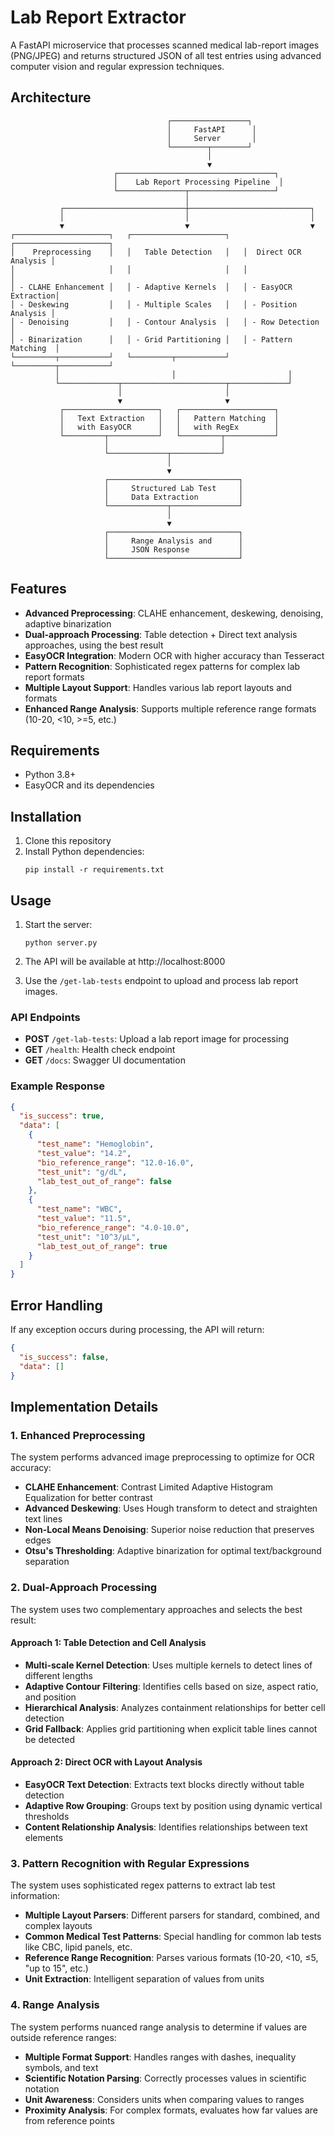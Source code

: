 # Lab Report Extractor

A FastAPI microservice that processes scanned medical lab-report images (PNG/JPEG) and returns structured JSON of all test entries using advanced computer vision and regular expression techniques.

## Architecture

```
                                   ┌─────────────────┐
                                   │     FastAPI      │
                                   │     Server       │
                                   └────────┬────────┘
                                            │
                                            ▼
                       ┌───────────────────────────────────┐
                       │    Lab Report Processing Pipeline  │
                       └───────────────┬───────────────────┘
                                       │
           ┌───────────────────────────┼───────────────────────────┐
           │                           │                           │
           ▼                           ▼                           ▼
┌─────────────────────┐   ┌─────────────────────┐   ┌─────────────────────┐
│    Preprocessing    │   │   Table Detection   │   │  Direct OCR Analysis │
│                     │   │                     │   │                     │
│ - CLAHE Enhancement │   │ - Adaptive Kernels  │   │ - EasyOCR Extraction│
│ - Deskewing         │   │ - Multiple Scales   │   │ - Position Analysis │
│ - Denoising         │   │ - Contour Analysis  │   │ - Row Detection     │
│ - Binarization      │   │ - Grid Partitioning │   │ - Pattern Matching  │
└─────────┬───────────┘   └─────────┬───────────┘   └─────────┬───────────┘
          │                         │                         │
          └─────────────┬───────────────────────┬─────────────┘
                        │                       │
                        ▼                       ▼
           ┌─────────────────────┐   ┌─────────────────────┐
           │   Text Extraction   │   │   Pattern Matching  │
           │   with EasyOCR      │   │   with RegEx        │
           └─────────┬───────────┘   └─────────┬───────────┘
                     │                         │
                     └─────────────┬───────────┘
                                   │
                                   ▼
                     ┌─────────────────────────────┐
                     │     Structured Lab Test     │
                     │     Data Extraction         │
                     └─────────────┬───────────────┘
                                   │
                                   ▼
                     ┌─────────────────────────────┐
                     │     Range Analysis and      │
                     │     JSON Response           │
                     └─────────────────────────────┘
```

## Features

- **Advanced Preprocessing**: CLAHE enhancement, deskewing, denoising, adaptive binarization
- **Dual-approach Processing**: Table detection + Direct text analysis approaches, using the best result
- **EasyOCR Integration**: Modern OCR with higher accuracy than Tesseract
- **Pattern Recognition**: Sophisticated regex patterns for complex lab report formats
- **Multiple Layout Support**: Handles various lab report layouts and formats
- **Enhanced Range Analysis**: Supports multiple reference range formats (10-20, <10, >=5, etc.)

## Requirements

- Python 3.8+
- EasyOCR and its dependencies

## Installation

1. Clone this repository
2. Install Python dependencies:
   ```
   pip install -r requirements.txt
   ```

## Usage

1. Start the server:
   ```
   python server.py
   ```

2. The API will be available at http://localhost:8000

3. Use the `/get-lab-tests` endpoint to upload and process lab report images.

### API Endpoints

- **POST** `/get-lab-tests`: Upload a lab report image for processing
- **GET** `/health`: Health check endpoint
- **GET** `/docs`: Swagger UI documentation

### Example Response

```json
{
  "is_success": true,
  "data": [
    {
      "test_name": "Hemoglobin",
      "test_value": "14.2",
      "bio_reference_range": "12.0-16.0",
      "test_unit": "g/dL",
      "lab_test_out_of_range": false
    },
    {
      "test_name": "WBC",
      "test_value": "11.5",
      "bio_reference_range": "4.0-10.0",
      "test_unit": "10^3/μL",
      "lab_test_out_of_range": true
    }
  ]
}
```

## Error Handling

If any exception occurs during processing, the API will return:

```json
{
  "is_success": false,
  "data": []
}
```

## Implementation Details

### 1. Enhanced Preprocessing

The system performs advanced image preprocessing to optimize for OCR accuracy:

- **CLAHE Enhancement**: Contrast Limited Adaptive Histogram Equalization for better contrast
- **Advanced Deskewing**: Uses Hough transform to detect and straighten text lines
- **Non-Local Means Denoising**: Superior noise reduction that preserves edges
- **Otsu's Thresholding**: Adaptive binarization for optimal text/background separation

### 2. Dual-Approach Processing

The system uses two complementary approaches and selects the best result:

#### Approach 1: Table Detection and Cell Analysis

- **Multi-scale Kernel Detection**: Uses multiple kernels to detect lines of different lengths
- **Adaptive Contour Filtering**: Identifies cells based on size, aspect ratio, and position
- **Hierarchical Analysis**: Analyzes containment relationships for better cell detection
- **Grid Fallback**: Applies grid partitioning when explicit table lines cannot be detected

#### Approach 2: Direct OCR with Layout Analysis

- **EasyOCR Text Detection**: Extracts text blocks directly without table detection
- **Adaptive Row Grouping**: Groups text by position using dynamic vertical thresholds
- **Content Relationship Analysis**: Identifies relationships between text elements

### 3. Pattern Recognition with Regular Expressions

The system uses sophisticated regex patterns to extract lab test information:

- **Multiple Layout Parsers**: Different parsers for standard, combined, and complex layouts
- **Common Medical Test Patterns**: Special handling for common lab tests like CBC, lipid panels, etc.
- **Reference Range Recognition**: Parses various formats (10-20, <10, ≤5, "up to 15", etc.)
- **Unit Extraction**: Intelligent separation of values from units

### 4. Range Analysis

The system performs nuanced range analysis to determine if values are outside reference ranges:

- **Multiple Format Support**: Handles ranges with dashes, inequality symbols, and text
- **Scientific Notation Parsing**: Correctly processes values in scientific notation
- **Unit Awareness**: Considers units when comparing values to ranges
- **Proximity Analysis**: For complex formats, evaluates how far values are from reference points
